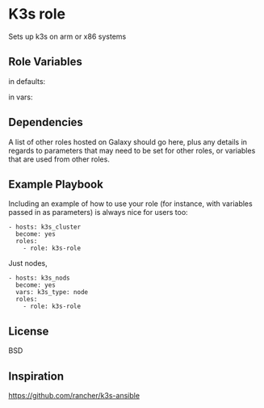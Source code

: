 K3s role 
=========

Sets up k3s on arm or x86 systems

Role Variables
--------------

 in defaults:
 
 in vars: 
 
Dependencies
------------

A list of other roles hosted on Galaxy should go here, plus any details in regards to parameters that may need to be set for other roles, or variables that are used from other roles.

Example Playbook
----------------

Including an example of how to use your role (for instance, with variables passed in as parameters) is always nice for users too:

    - hosts: k3s_cluster
      become: yes
      roles:
        - role: k3s-role
        
Just nodes,

    - hosts: k3s_nods 
      become: yes
      vars: k3s_type: node
      roles:
        - role: k3s-role
        

License
-------

BSD

Inspiration
------------------

https://github.com/rancher/k3s-ansible